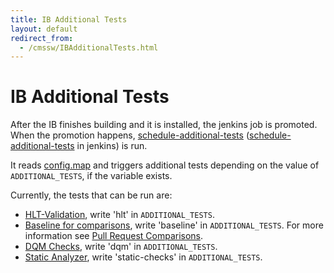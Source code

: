 ```yaml
---
title: IB Additional Tests
layout: default
redirect_from:
  - /cmssw/IBAdditionalTests.html
---
```



# IB Additional Tests

After the IB finishes building and it is installed, the jenkins job is promoted.
When the promotion happens, [schedule-additional-tests](https://github.com/cms-sw/cms-bot/blob/master/schedule-additional-tests)
([schedule-additional-tests](https://cmssdt.cern.ch/jenkins/job/schedule-additional-tests) in jenkins)
is run. 

It reads [config.map](https://github.com/cms-sw/cms-bot/blob/master/config.map)
and triggers additional tests depending on the value of `ADDITIONAL_TESTS`,
if the variable exists.

Currently, the tests that can be run are:

 - [HLT-Validation](https://cmssdt.cern.ch/jenkins/job/HLT-Validation), write 'hlt' in `ADDITIONAL_TESTS`.
 - [Baseline for comparisons](https://cmssdt.cern.ch/jenkins/job/baseline-ib-results), write 'baseline' in `ADDITIONAL_TESTS`.
   For more information see [Pull Request Comparisons](pullRequestComparisons.html).
 - [DQM Checks](https://cmssdt.cern.ch/jenkins/job/ib-dqm-checks), write 'dqm' in `ADDITIONAL_TESTS`.
 - [Static Analyzer](https://cmssdt.cern.ch/jenkins/job/ib-static-checks/), write 'static-checks' in `ADDITIONAL_TESTS`.
